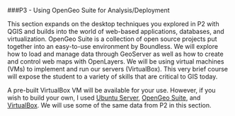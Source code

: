 ###P3 - Using OpenGeo Suite for Analysis/Deployment

This section expands on the desktop techniques you explored in P2 with QGIS and builds into the world of web-based applications, databases, and virtualization. OpenGeo Suite is a collection of open source projects put together into an easy-to-use environment by Boundless. We will explore how to load and manage data through GeoServer as well as how to create and control web maps with OpenLayers. We will be using virtual machines (VMs) to implement and run our servers (VirtualBox). This very brief course will expose the student to a variety of skills that are critical to GIS today.

A pre-built VirtualBox VM will be available for your use. However, if you wish to build your own, I used [Ubuntu Server](http://www.ubuntu.com/server), [OpenGeo Suite](http://boundlessgeo.com/products/downloads/), and [VirtualBox](https://www.virtualbox.org/). We will use some of the same data from P2 in this section.

